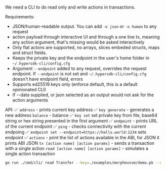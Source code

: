 We need a CLI to do read only and write actions in transactions. 

Requirements:
- JSON/human-readable output. You can add `-o json` or `-o human` to any request
- action payload through interactive UI and through a one line tx, meaning any action argument, that's missing would be asked interactively
- Only flat actons are supported, no arrays, slices embeded structs, maps and struct fields.
- Keeps the private key and the endpoint in the user's home folder in `~/.hypersdk-cli/config.cfg`
- Argument `--endpoint` added to any request, overrides the request endpoint. If `--endpoint` is not set and `~/.hypersdk-cli/config.cfg` doesn't have endpoint field, errors
- Supports ed25519 keys only (enforce default, this is a default opinionated CLI)
- If --data supplied, or json selected as an output would not ask for the action arguments

API:
✅ `address` - prints current key address
✅ `key generate` - generates a new address
`balance` - balance
✅ `key set` set private key from file, base64 string or hex string presented in the first argument
✅ `endpoint` - prints URL of the current endpoint
✅ `ping` - checks connectivity with the current endpoing
✅ `endpoint set --endpoint=https://hello.world:1234` sets endpoint
✅ `actions` - print the list of actions available in the ABI, for JSON it prints ABI JSON
`tx [action name] [action params]` - sends a transaction with a single action
`read [action name] [action params]` - simulates a single action transaction


```bash
go run ./cmd/cli/ read Transfer --key=./examples/morpheusvm/demo.pk --data to=0x000000000000000000000000000000000000000000000000000000000000000000,value=12 
```
